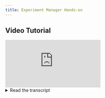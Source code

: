 ```yaml
---
title: Experiment Manager Hands-on
---
```



## Video Tutorial

<div style={{position: 'relative', overflow: 'hidden', width: '100%', paddingTop: '56.25%' }} >
<iframe style={{position: 'absolute', top: '0', left: '0', bottom: '0', right: '0', width: '100%', height: '100%'}} 
        src="https://www.youtube.com/embed/bjWwZAzDxTY?rel=0" 
        title="YouTube video player" 
        frameborder="0" 
        allow="accelerometer; autoplay; clipboard-write; encrypted-media; gyroscope; picture-in-picture; fullscreen" 
        allowfullscreen>
</iframe>
</div>




<details className="cml-expansion-panel info">
<summary className="cml-expansion-panel-summary">Read the transcript</summary>
<div className="cml-expansion-panel-content">
Welcome to clearML! In this video, you’ll learn how to quickly get started with clearML by adding 2 simple lines of Python code to your existing project.

This is the experiment manager UI and every row you can see here, is a single run of your code. So let’s set everything up in the code first and then we’ll come back to this UI later in the video.

We’re currently in our project folder. As you can see, we have our very basic toy example here that we want to start to track by using clearML’s experiment manager.

The first thing to do is to install the clearml python package in our virtual environment. Installing the package itself, will add 3 commands for you. We’ll cover the `clearml-data` and `clearml-task` commands later, for now the one we need is `clearml-init`

If you paid attention in the first video of this series, you’d remember that we need to connect to a clearML server to save all our tracked data, the server is where we saw the list of experiments earlier. This connection is what `clearml-init` will set up for us. When running the command it’ll ask for your server API credentials.

To get those, go to your clearML server webpage. If you’re using our hosted service, this will be at app.clear.ml, if you’re hosting your own, browse to your servers address at port 8080. Go to your settings on the top right and, under workspace, create new credentials. This will pop up a window with your API info and you can just copy paste it into the `clearml-init` prompt.

The prompt will suggest the server urls that were in your copied snippet. If they are correct just press Enter, otherwise you can change them here.

Now we’re all set to add the 2 magic lines to our code and start tracking our experiments!

The first line imports the Task object from the clearml package and the second line creates a new task in a certain project. That project will be created if it doesn’t exist already. 

Now we can just run the experiment and see it popup in realtime in our web view! The experiment will also generate a link to your experiment page for easy access. From here we have a lot of cool features at our disposal.

This is our experiment overview, experiments in clearml are called tasks. If we click on one of our tasks here, we get the detailed overview that we saw earlier.

We can change the task’s name by clicking it here, add a description or getting the task’s ID here. We can also add tags to our task for easy filtering and searching.

First of all, source code is captured. If you’re working in a git repository we’ll save your git information along with any uncommitted changes. If you’re running an unversioned script, clearml will save the script instead.

Together with the python packages your coded uses, this’ll allow you to recreate your experiment on any machine.

Similarly, all of the output the code produces will also be captured.

The 2 magic lines will also automatically hook into most ML/DL libraries when they’re imported by your code. For example when python argparse is used to handle command line arguments, the arguments themselves will be captured by ClearML without any extra code. In the same way, other frameworks such as tensorflow, pytorch and matplotlib will automatically log hyperparameters, model checkpoints, preview images and plots for example. 

Next to automatic logging, it is super easy to manually add anything you want to the task with just a single extra line of code. Artifacts are usually meant for reusable files like model weights, while debug samples can show any output type like annotated images or even audio or video clips.

Just take a look at our documentation for more info.

If you want to show colleagues or friends how well your models are performing, you can easily share a task by right clicking it and choosing share to make it accessible with a link. Anyone visiting that link will get the detail view in fullscreen mode and the task itself will get a tag showing that it’s now shared.

In many cases, we also want to compare multiple versions of our experiments directly, this is easily done by selecting the tasks you’re interested in and clicking on compare in the bottom ribbon.

This will bring up the same information tabs as in our detail view.

Differences are highlighted in red and you can choose to hide everything that’s the same between tasks for a cleaner comparison.

Scalars such as loss or accuracy will be plotted on the same axes which makes comparing them much more convenient.

Finally plots such as a confusion matrix and debug samples can be compared too. For those times when you just want to confirm that the new model is better with your own eyes.

Now that you’re ready to start tracking and managing your experiments, we’ll cover some more advanced features and concepts of the experiment manager in the next video. Later we’ll also look at remote execution and automation using the clearml agent.

But if you want to get started right now, head over to clear.ml and join our community slack channel if you need any help.
</div>
</details>
